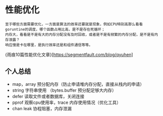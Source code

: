 # 性能优化
``` ###
至于哪些方面需要优化，一方面是算法的效率还要就是现象，例如CPU特别高那么看看goruntine的调度，哪个函数占用比高，是不是存在死循环；  
内存大，看看是不是有大的内存分配没有及时回收，或者是不是有频繁的内存分配，是不是有内存泄露？
响应慢是卡在哪里，是执行效率还是和组件通信等等。
```

{雨痕10篇性能优化文章}[https://segmentfault.com/blog/qyuhen]

## 个人总结

- map，array 预分配内存（防止申请堆内存分配，直接从栈内的申请）
- string 字符串使用 （bytes.buffer  预分配足够大内存）
- defer 读取文件或者数据库，关闭连接
- pprof 观察cpu使用率，trace 内存使用情况（优化工具）
- chan leak 协程阻塞，内存泄漏

